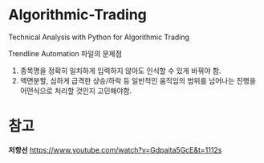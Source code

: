 # Algorithmic-Trading
Technical Analysis with Python for Algorithmic Trading

Trendline Automation 파일의 문제점
  1. 종목명을 정확히 일치하게 입력하지 않아도 인식할 수 있게 바꿔야 함.
  2. 액면분할, 심하게 급격한 상승/하락 등 일반적인 움직임의 범위를 넘어나는 진행을 어떤식으로 처리할 것인지 고민해야함.

# 참고
**저항선**
https://www.youtube.com/watch?v=Gdpaita5GcE&t=1112s
